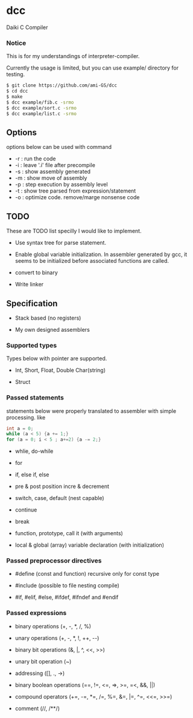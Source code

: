 # dcc
Daiki C Compiler

### Notice
This is for my understandings of interpreter-compiler.

Currently the usage is limited, but you can use example/ directory for testing.

```sh
$ git clone https://github.com/ami-GS/dcc
$ cd dcc
$ make
$ dcc example/fib.c -srmo
$ dcc example/sort.c -srmo
$ dcc example/list.c -srmo
```

## Options
options below can be used with command
- -r : run the code
- -i : leave '.i' file after precompile
- -s : show assembly generated
- -m : show move of assembly
- -p : step execution by assembly level
- -t : show tree parsed from expression/statement
- -o : optimize code. remove/marge nonsense code

## TODO
These are TODO list specilly I would like to implement.

- Use syntax tree for parse statement.

- Enable global variable initialization. In assembler generated by gcc, it seems to be initialized before associated functions are called.

- convert to binary

- Write linker

## Specification

- Stack based (no registers)

- My own designed assemblers

### Supported types
Types below with pointer are supported.

- Int, Short, Float, Double Char(string)

- Struct

### Passed statements
statements below were properly translated to assembler with simple processing.
like

```c
int a = 0;
while (a < 5) {a += 1;}
for (a = 0; i < 5 ; a+=2) {a -= 2;}
```

- whlie, do-while

- for

- if, else if, else

- pre & post position incre & decrement

- switch, case, default (nest capable)

- continue

- break

- function, prototype, call it (with arguments)

- local & global (array) variable declaration (with initialization)


### Passed preprocessor directives

- \#define (const and function) recursive only for const type

- \#include (possible to file nesting compile)

- \#if, #elif, #else, #ifdef, #ifndef and #endif


### Passed expressions

- binary operations (+, -, *, /, %)

- unary operations (+, -, *, !, ++, --)

- binary bit operations (&, |, ^, <<, >>)

- unary bit operation (~)

- addressing ([], ., ->)

- binary boolean operations (==, !=, <=, =>, >=, =<, &&, ||)

- compound operators (+=, -=, *=, /=, %=, &=, |=, ^=, <<=, >>=)

- comment (//, /**/)